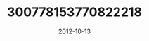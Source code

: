 ---
title: "300778153770822218"
image: "2012-10-13 07.59.31 300778153770822218_46248401"
date: "2012-10-13"
type: "photo"
---